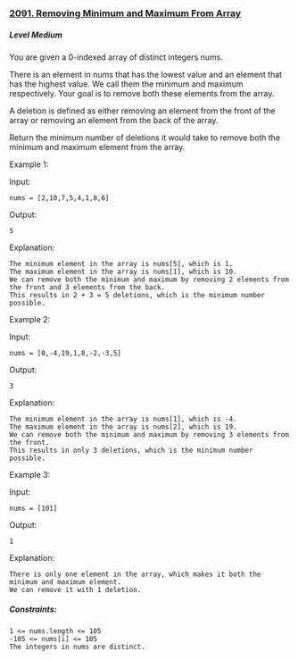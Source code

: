 ### [2091. Removing Minimum and Maximum From Array](https://leetcode.com/problems/removing-minimum-and-maximum-from-array/)

##### Level Medium

You are given a 0-indexed array of distinct integers nums.

There is an element in nums that has the lowest value and an element that has the highest value. We call them the minimum and maximum respectively. Your goal is to remove both these elements from the array.

A deletion is defined as either removing an element from the front of the array or removing an element from the back of the array.

Return the minimum number of deletions it would take to remove both the minimum and maximum element from the array.

 

Example 1:

Input: 
```JS
nums = [2,10,7,5,4,1,8,6]
```

Output: 
```JS
5
```

Explanation: 
```JS
The minimum element in the array is nums[5], which is 1.
The maximum element in the array is nums[1], which is 10.
We can remove both the minimum and maximum by removing 2 elements from the front and 3 elements from the back.
This results in 2 + 3 = 5 deletions, which is the minimum number possible.
```

Example 2:

Input:
```JS
nums = [0,-4,19,1,8,-2,-3,5]
```

Output:
```JS
3
```

Explanation: 
```JS
The minimum element in the array is nums[1], which is -4.
The maximum element in the array is nums[2], which is 19.
We can remove both the minimum and maximum by removing 3 elements from the front.
This results in only 3 deletions, which is the minimum number possible.
```

Example 3:

Input: 
```JS
nums = [101]
```

Output: 
```JS
1
```

Explanation:  
```JS
There is only one element in the array, which makes it both the minimum and maximum element.
We can remove it with 1 deletion.
```

##### Constraints:
```JS
1 <= nums.length <= 105
-105 <= nums[i] <= 105
The integers in nums are distinct.
```
